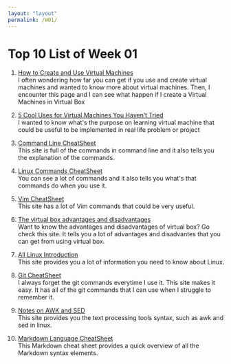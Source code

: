 ```yaml
---
layout: "layout"
permalink: /W01/
---
```


# Top 10 List of Week 01

1. [How to Create and Use Virtual Machines](https://www.howtogeek.com/196060/beginner-geek-how-to-create-and-use-virtual-machines/)<br>
I often wondering how far you can get if you use and create virtual machines and wanted to know more about virtual machines. Then, I encounter this page and I can see what happen if I create a Virtual Machines in Virtual Box

2. [5 Cool Uses for Virtual Machines You Haven’t Tried](https://getnerdio.com/academy/5-cool-uses-for-virtual-machines-you-havent-tried/)<br>
I wanted to know what's the purpose on learning virtual machine that could be useful to be implemented in real life problem or project

3. [Command Line CheatSheet](https://www.pcworld.com/article/220644/10_Cool_Things_Virtualization_Lets_You_Do.html)<br>
This site is full of the commands in command line and it also tells you the explanation of the commands.

4. [Linux Commands CheatSheet](https://www.guru99.com/linux-commands-cheat-sheet.html)<br>
You can see a lot of commands and it also tells you what's that commands do when you use it.

5. [Vim CheatSheet](https://devhints.io/vim)<br>
This site has a lot of Vim commands that could be very useful.

6. [The virtual box advantages and disadvantages ](https://telset.id/apps/apa-itu-virtualbox-dan-apa-keunggulannya/)<br>
Want to know the advantages and disadvantages of virtual box? Go check this site. It tells you a lot of advantages and disadvantes that you can get from using virtual box.

7. [All Linux Introduction](https://www.linux.com/what-is-linux/)<br>
This site provides you a lot of information you need to know about Linux.

8. [Git CheatSheet](https://education.github.com/git-cheat-sheet-education.pdf)<br>
I always forget the git commands everytime I use it. This site makes it easy. It has all of the git commands that I can use when I struggle to remember it.

9. [Notes on AWK and SED](https://wuciawe.github.io/linux/tools/2016/06/10/notes-on-awk-and-sed.html)<br>
This site provides you the text processing tools syntax, such as awk and sed in linux.

10. [Markdown Language CheatSheet](https://www.markdownguide.org/cheat-sheet/)<br>
This Markdown cheat sheet provides a quick overview of all the Markdown syntax elements.
